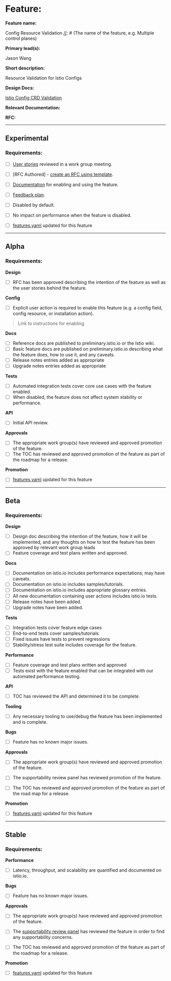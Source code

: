[//]: # (The syntax preceeding this line is a comment marker used to help guide the author in populating this document)
[//]: # (to github. Unlike HTML comments commonly used throughout istio.io documentation, this comment will not be rendered)
[//]: # (by github. Comments must be separated by carriage return preceding and concluding the text and be a single line.)

[//]: # (This is a living document representing the maturity of a feature. Completion of this template enables Istio work groups)
[//]: # (to collect information on potential new functionality. This template should be completed before users are exposed to)
[//]: # (any new experimental feature. Please complete this template during development.)

[//]: # (The feature implementation section must be completed before submission of the document.)

# Feature:

[//]: # (All information in this section is mandatory.)

**Feature name:**

Config Resource Validation
[//]: # (The name of the feature, e.g. Multiple control planes)

**Primary lead(s):**

Jason Wang

[//]: # (The primary lead or leads responsible for the feature. These individuals serve as a point of contact for the feature.)

**Short description:**

Resource Validation for Istio Configs

[//]: # (A short description of the feature. One or two sentences maximum.)

**Design Docs:**

[Istio Config CRD Validation](https://docs.google.com/document/d/1ugwCNgQa4oxZK1JZ8NiaV7PAh4rI7H5MNwoF6LgOZIE/edit#)

[//]: # (Design docs for feature)


**Relevant Documentation:**

[//]: # (Links to relevant documentation for feature)

**RFC:**

[//]: # (Link to RFC for feature)


---

## Experimental

### Requirements:

[//]: # (All information in this section is mandatory for promotion. Please modify the links in this)
[//]: # (section.)

- [ ] [User stories](insert_your_link_here) reviewed in a work group meeting.

[//]: # (User stories are a way to communicate user value. User stories follow the style)
[//]: # (as a [type of user], I want [an action] so that [a benefit/a value]. Istio currently has no user)
[//]: # (story template. Maybe you can make one?)

[//]: # (User stories must be presented in a work group meeting. They need no approval and are later integrated)
[//]: # (into the RFCs, which do need approval for alpha. You may find value to negotiate within the work group where the)
[//]: # (user stories are presented to help clarify the user stories.)

- [ ] [RFC Authored] - [create an RFC using template](https://docs.google.com/document/d/1ewJoCcw5-04crH-M0xw4zFxz1cfwVCPnNyW4K3m4Yyc/template/preview).

[//]: # (An RFC is mandatory to graduate to experimental. The RFC does not have to be reviewed in a work group)
[//]: # (meeting to graduate to experimental.)

- [ ] [Documentation](insert_your_link_here) for enabling and using the feature.

[//]: # (The documentation instructions may exist on the developer wiki or the team drive. They may include instructions)
[//]: # (for building running a `istioctl experimental command`, or using the preview profile,)
[//]: # (or any other relevant information.)

- [ ] [Feedback plan](insert_your_link_here).

[//]: # (This may include user feedback meetings, discuss.istio.io conversations, GitHub issues, or mailing lists.)

- [ ] Disabled by default.

- [ ] No impact on performance when the feature is disabled.


[//]: # (Once all other items are completed, features.yaml should be updated to promote the feature)

- [ ] [features.yaml](https://github.com/istio/enhancements/blob/master/features.yaml) updated for this feature
---

## Alpha

### Requirements: 

**Design**

- [ ] RFC has been approved describing the intention of the feature as well as the user stories behind the feature. 

**Config**

- [ ] Explicit user action is required to enable this feature (e.g. a config field, config resource, or installation action). 

> Link to instructions for enabling

**Docs**

- [ ] Reference docs are published to preliminary.istio.io or the Istio wiki.
- [ ] Basic feature docs are published on preliminary.istio.io describing what the feature does, how to use it, and any caveats. 
- [ ] Release notes entries added as appropriate
- [ ] Upgrade notes entries added as appropriate

**Tests**

- [ ] Automated integration tests cover core use cases with the feature enabled. 
- [ ] When disabled, the feature does not affect system stability or performance. 

**API**

- [ ] Initial API review.

**Approvals**

- [ ] The appropriate work group(s) have reviewed and approved promotion of the feature.
- [ ] The TOC has reviewed and approved promotion of the feature as part of the
	roadmap for a release.

**Promotion**

[//]: # (Once all other items are completed, features.yaml should be updated to promote the feature)

- [ ] [features.yaml](https://github.com/istio/enhancements/blob/master/features.yaml) updated for this feature

---

## Beta

### Requirements: 

**Design**

- [ ] Design doc describing the intention of the feature, how it will be
	implemented, and any thoughts on how to test the feature has been approved by
	relevant work group leads
- [ ] Feature coverage and test plans written and approved.

**Docs** 

- [ ] Documentation on istio.io includes performance expectations; may have caveats. 
- [ ] Documentation on istio.io includes samples/tutorials. 
- [ ] Documentation on istio.io includes appropriate glossary entries. 
- [ ] All new documentation containing user actions includes istio.io tests.
- [ ] Release notes have been added. 
- [ ] Upgrade notes have been added. 

**Tests**

- [ ] Integration tests cover feature edge cases
- [ ] End-to-end tests cover samples/tutorials
- [ ] Fixed issues have tests to prevent regressions
- [ ] Stability/stress test suite includes coverage for the feature.

**Performance**

- [ ] Feature coverage and test plans written and approved 
- [ ] Tests exist with the feature enabled that can be integrated with our automated performance testing.

**API**

- [ ] TOC has reviewed the API and determined it to be complete. 

**Tooling**

- [ ] Any necessary tooling to use/debug the feature has been implemented and is complete. 

**Bugs**

- [ ] Feature has no known major issues.

**Approvals**

- [ ] The appropriate work group(s) have reviewed and approved promotion of the feature.
- [ ] The supportability review panel has reviewed promotion of the feature.  
- [ ] The TOC has reviewed and approved promotion of the feature as part of the
	road map for a release.


**Promotion**

[//]: # (Once all other items are completed, features.yaml should be updated to promote the feature)

- [ ] [features.yaml](https://github.com/istio/enhancements/blob/master/features.yaml) updated for this feature
---

## Stable

### Requirements: 

**Performance**

- [ ] Latency, throughput, and scalability are quantified and documented on
	istio.io. 

**Bugs**

- [ ] Feature has no known major issues. 

**Approvals**

- [ ] The appropriate work group(s) have reviewed and approved promotion of the feature.
- [ ] The [supportability review panel](https://docs.google.com/document/d/1w0epyFhhDSf_TwFEfa_lrn1v61mXNJKpEp_kUgp4sSc/edit#) has reviewed the feature in order to find any supportability concerns.  
- [ ] The TOC has reviewed and approved promotion of the feature as part of the
	roadmap for a release.


**Promotion**

[//]: # (Once all other items are completed, features.yaml should be updated to promote the feature)

- [ ] [features.yaml](https://github.com/istio/enhancements/blob/master/features.yaml) updated for this feature
